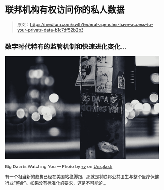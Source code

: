 # 联邦机构有权访问你的私人数据

> 原文：<https://medium.com/swlh/federal-agencies-have-access-to-your-private-data-b1d7df52b2b2>

## 数字时代特有的监管机制和快速进化变化…

![](img/190cfb5015cd9ecbeecd1ba3a3e96e2a.png)

Big Data is Watching You — Photo by [ev](https://unsplash.com/@ev?utm_source=unsplash&utm_medium=referral&utm_content=creditCopyText) on [Unsplash](https://unsplash.com/search/photos/data?utm_source=unsplash&utm_medium=referral&utm_content=creditCopyText)

有一个相当新的趋势已经在美国站稳脚跟，那就是将联邦公共卫生与整个医疗保健行业“整合”。如果没有标准化的要求，这是不可能的…
